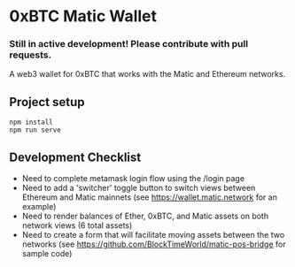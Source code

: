 # 0xBTC Matic Wallet

### Still in active development!  Please contribute with pull requests.

A web3 wallet for 0xBTC that works with the Matic and Ethereum networks.



## Project setup

```
npm install
npm run serve
```


## Development Checklist

* Need to complete metamask login flow using the /login page
* Need to add a 'switcher' toggle button to switch views between Ethereum and Matic mainnets (see https://wallet.matic.network for an example)
* Need to render balances of Ether, 0xBTC, and Matic assets on both network views (6 total assets)
* Need to create a form that will facilitate moving assets between the two networks (see https://github.com/BlockTimeWorld/matic-pos-bridge for sample code)
